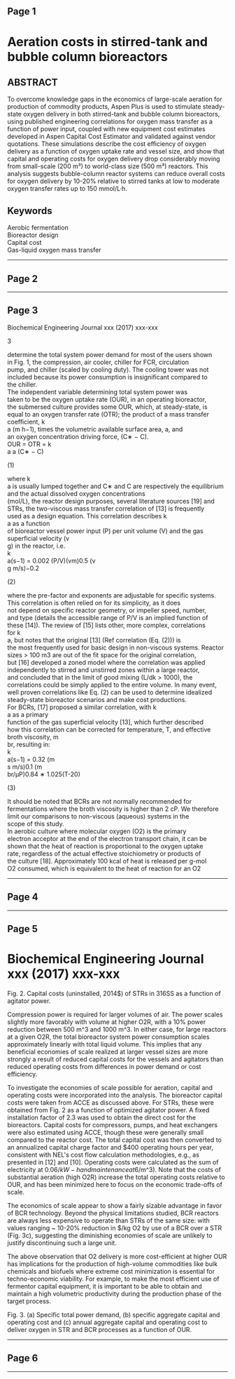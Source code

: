 ## Page 1

# Aeration costs in stirred-tank and bubble column bioreactors  
  
## ABSTRACT  
  
To overcome knowledge gaps in the economics of large-scale aeration for production of commodity products, Aspen Plus is used to stimulate steady-state oxygen delivery in both stirred-tank and bubble column bioreactors, using published engineering correlations for oxygen mass transfer as a function of power input, coupled with new equipment cost estimates developed in Aspen Capital Cost Estimator and validated against vendor quotations. These simulations describe the cost efficiency of oxygen delivery as a function of oxygen uptake rate and vessel size, and show that capital and operating costs for oxygen delivery drop considerably moving from small-scale (200 m³) to world-class size (500 m³) reactors. This analysis suggests bubble-column reactor systems can reduce overall costs for oxygen delivery by 10-20% relative to stirred tanks at low to moderate oxygen transfer rates up to 150 mmol/L·h.  
  
## Keywords  
Aerobic fermentation  
Bioreactor design  
Capital cost  
Gas-liquid oxygen mass transfer

---

## Page 2



---

## Page 3

Biochemical Engineering Journal xxx (2017) xxx-xxx  
  
3  
  
determine the total system power demand for most of the users shown  
in Fig. 1, the compression, air cooler, chiller for FCR, circulation  
pump, and chiller (scaled by cooling duty). The cooling tower was not  
included because its power consumption is insignificant compared to  
the chiller.  
The independent variable determining total system power was  
taken to be the oxygen uptake rate (OUR), in an operating bioreactor,  
the submersed culture provides some OUR, which, at steady-state, is  
equal to an oxygen transfer rate (OTR); the product of a mass transfer  
coefficient, k  
a (m h−1), times the volumetric available surface area, a, and  
an oxygen concentration driving force, (C∗ − C).  
OUR = OTR = k  
a a (C∗ − C)  
  
(1)  
  
where k  
a is usually lumped together and C∗ and C are respectively the equilibrium and the actual dissolved oxygen concentrations  
(mol/L), the reactor design purposes, several literature sources [19] and  
STRs, the two-viscous mass transfer correlation of [13] is frequently  
used as a design equation. This correlation describes k  
a as a function  
of bioreactor vessel power input (P) per unit volume (V) and the gas  
superficial velocity (v  
g) in the reactor, i.e.  
k  
a(s−1) = 0.002 (P/V)(vm)0.5 (v  
g m/s)−0.2  
  
(2)  
  
where the pre-factor and exponents are adjustable for specific systems. This correlation is often relied on for its simplicity, as it does  
not depend on specific reactor geometry, or impeller speed, number,  
and type (details the accessible range of P/V is an implied function of  
these [14]). The review of [15] lists other, more complex, correlations  
for k  
a, but notes that the original [13] (Ref correlation (Eq. (2))) is  
the most frequently used for basic design in non-viscous systems. Reactor sizes > 100 m3 are out of the fit space for the original correlation,  
but [16] developed a zoned model where the correlation was applied  
independently to stirred and unstirred zones within a large reactor,  
and concluded that in the limit of good mixing (L/dk > 1000), the correlations could be simply applied to the entire volume. In many event,  
well proven correlations like Eq. (2) can be used to determine idealized steady-state bioreactor scenarios and make cost productions.  
For BCRs, [17] proposed a similar correlation, with k  
a as a primary  
function of the gas superficial velocity [13], which further described  
how this correlation can be corrected for temperature, T, and effective  
broth viscosity, m  
br, resulting in:  
k  
a(s−1) = 0.32 (m  
s m/s)0.1 (m  
br/μP)0.84 ∗ 1.025(T-20)  
  
(3)  
  
It should be noted that BCRs are not normally recommended for  
fermentations where the broth viscosity is higher than 2 cP. We therefore limit our comparisons to non-viscous (aqueous) systems in the  
scope of this study.  
In aerobic culture where molecular oxygen (O2) is the primary  
electron acceptor at the end of the electron transport chain, it can be  
shown that the heat of reaction is proportional to the oxygen uptake  
rate, regardless of the actual effective stoichiometry or products of  
the culture [18]. Approximately 100 kcal of heat is released per g-mol  
O2 consumed, which is equivalent to the heat of reaction for an O2

---

## Page 4



---

## Page 5

# Biochemical Engineering Journal xxx (2017) xxx-xxx  
  
Fig. 2. Capital costs (uninstalled, 2014$) of STRs in 316SS as a function of agitator power.  
  
Compression power is required for larger volumes of air. The power scales slightly more favorably with volume at higher O2R, with a 10% power reduction between 500 m^3 and 1000 m^3. In either case, for large reactors at a given O2R, the total bioreactor system power consumption scales approximately linearly with total liquid volume. This implies that any beneficial economies of scale realized at larger vessel sizes are more strongly a result of reduced capital costs for the vessels and agitators than reduced operating costs from differences in power demand or cost efficiency.  
  
To investigate the economies of scale possible for aeration, capital and operating costs were incorporated into the analysis. The bioreactor capital costs were taken from ACCE as discussed above. For STRs, these were obtained from Fig. 2 as a function of optimized agitator power. A fixed installation factor of 2.3 was used to obtain the direct cost for the bioreactors. Capital costs for compressors, pumps, and heat exchangers were also estimated using ACCE, though these were generally small compared to the reactor cost. The total capital cost was then converted to an annualized capital charge factor and $400 operating hours per year, consistent with NEL's cost flow calculation methodologies, e.g., as presented in [12] and [10]. Operating costs were calculated as the sum of electricity at $0.06/kW-h and maintenance at 6% of installed capital. The resulting aggregate OPEX plus annualized CAPEX costs were combined with the oxygen delivery rate calculated for each condition to determine the total cost per kilogram of oxygen delivered. This can be thought of as the total cost to deliver a kg of oxygen to a culture, for a single reactor and the associated equipment depicted in Fig. 1. Fig. 3b shows a specific total oxygen demand, for which capital and operating costs were normalized by reactor volume ($/m^3). Note that the costs of substantial aeration (high O2R) increase the total operating costs relative to OUR, and has been minimized here to focus on the economic trade-offs of scale.  
  
The economics of scale appear to show a fairly sizable advantage in favor of BCR technology. Beyond the physical limitations studied, BCR reactors are always less expensive to operate than STRs of the same size: with values ranging ~ 10-20% reduction in $/kg O2 by use of a BCR over a STR (Fig. 3c), suggesting the diminishing economies of scale are unlikely to justify discontinuing such a large unit.  
  
The above observation that O2 delivery is more cost-efficient at higher OUR has implications for the production of high-volume commodities like bulk chemicals and biofuels where extreme cost minimization is essential for techno-economic viability. For example, to make the most efficient use of fermentor capital equipment, it is important to be able to obtain and maintain a high volumetric productivity during the production phase of the target process.  
  
Fig. 3. (a) Specific total power demand, (b) specific aggregate capital and operating cost and (c) annual aggregate capital and operating cost to deliver oxygen in STR and BCR processes as a function of OUR.

---

## Page 6



---

